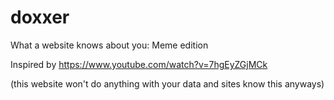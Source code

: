 # doxxer
What a website knows about you: Meme edition

Inspired by https://www.youtube.com/watch?v=7hgEyZGjMCk

(this website won't do anything with your data and sites know this anyways)
